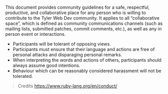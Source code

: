 This document provides community guidelines for a safe, respectful, productive, and collaborative place for any person who is willing to contribute to the Tyler Web Dev community. It applies to all “collaborative space”, which is defined as community communications channels (such as mailing lists, submitted patches, commit comments, etc.), as well as any in person event or interactions.

- Participants will be tolerant of opposing views.
- Participants must ensure that their language and actions are free of personal attacks and disparaging personal remarks.
- When interpreting the words and actions of others, participants should always assume good intentions.
- Behaviour which can be reasonably considered harassment will not be tolerated.

> Credits
https://www.ruby-lang.org/en/conduct/
